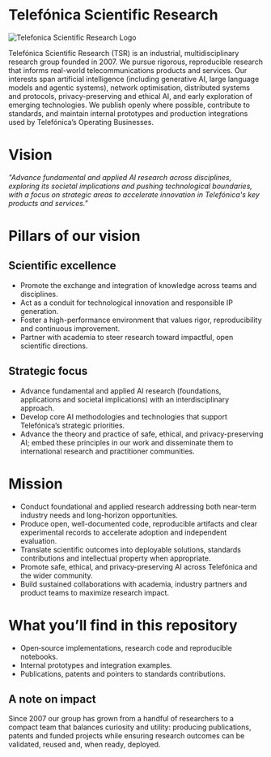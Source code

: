 # Telefónica Scientific Research

![Telefonica Scientific Research Logo](./TSR-logo.png)

Telefónica Scientific Research (TSR) is an industrial, multidisciplinary research group founded in 2007. We pursue rigorous, reproducible research that informs real-world telecommunications products and services. Our interests span artificial intelligence (including generative AI, large language models and agentic systems), network optimisation, distributed systems and protocols, privacy-preserving and ethical AI, and early exploration of emerging technologies. We publish openly where possible, contribute to standards, and maintain internal prototypes and production integrations used by Telefónica’s Operating Businesses.

# Vision
*"Advance fundamental and applied AI research across disciplines, exploring its societal implications and pushing technological boundaries, with a focus on strategic areas to accelerate innovation in Telefónica's key products and services."*

# Pillars of our vision
## Scientific excellence
- Promote the exchange and integration of knowledge across teams and disciplines.
- Act as a conduit for technological innovation and responsible IP generation.
- Foster a high-performance environment that values rigor, reproducibility and continuous improvement.
- Partner with academia to steer research toward impactful, open scientific directions.

## Strategic focus
- Advance fundamental and applied AI research (foundations, applications and societal implications) with an interdisciplinary approach.
- Develop core AI methodologies and technologies that support Telefónica’s strategic priorities.
- Advance the theory and practice of safe, ethical, and privacy-preserving AI; embed these principles in our work and disseminate them to international research and practitioner communities.

# Mission
- Conduct foundational and applied research addressing both near-term industry needs and long-horizon opportunities.
- Produce open, well-documented code, reproducible artifacts and clear experimental records to accelerate adoption and independent evaluation.
- Translate scientific outcomes into deployable solutions, standards contributions and intellectual property when appropriate.
- Promote safe, ethical, and privacy-preserving AI across Telefónica and the wider community.
- Build sustained collaborations with academia, industry partners and product teams to maximize research impact.

# What you’ll find in this repository
- Open‑source implementations, research code and reproducible notebooks.
- Internal prototypes and integration examples.
- Publications, patents and pointers to standards contributions.

## A note on impact
Since 2007 our group has grown from a handful of researchers to a compact team that balances curiosity and utility: producing publications, patents and funded projects while ensuring research outcomes can be validated, reused and, when ready, deployed.
<!--

**Here are some ideas to get you started:**

🙋‍♀️ A short introduction - what is your organization all about?
🌈 Contribution guidelines - how can the community get involved?
👩‍💻 Useful resources - where can the community find your docs? Is there anything else the community should know?
🍿 Fun facts - what does your team eat for breakfast?
🧙 Remember, you can do mighty things with the power of [Markdown](https://docs.github.com/github/writing-on-github/getting-started-with-writing-and-formatting-on-github/basic-writing-and-formatting-syntax)

Links of interest: 

* [link-1](https://)
* [link-2](https://)
* [link-3](https://)
-->
